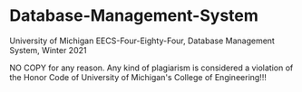 # Database-Management-System
University of Michigan EECS-Four-Eighty-Four, Database Management System, Winter 2021

NO COPY for any reason. Any kind of plagiarism is considered a violation of the Honor Code of University of Michigan's College of Engineering!!!
